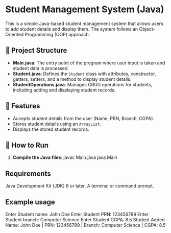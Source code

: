 # Student Management System (Java)

This is a simple Java-based student management system that allows users to add student details and display them. The system follows an Object-Oriented Programming (OOP) approach.

## 📂 Project Structure

- **Main.java**: The entry point of the program where user input is taken and student data is processed.
- **Student.java**: Defines the `Student` class with attributes, constructor, getters, setters, and a method to display student details.
- **StudentOperations.java**: Manages CRUD operations for students, including adding and displaying student records.

## 🔧 Features
- Accepts student details from the user (Name, PRN, Branch, CGPA).
- Stores student details using an `ArrayList`.
- Displays the stored student records.

## 🚀 How to Run
1. **Compile the Java files**:
   javac Main.java
   java Main
 ## Requirements
Java Development Kit (JDK) 8 or later.
A terminal or command prompt.
## Example usage 
Enter Student name: John Doe
Enter Student PRN: 123456789
Enter Student branch: Computer Science
Enter Student CGPA: 8.5
Student Added
Name: John Doe | PRN: 123456789 | Branch: Computer Science | CGPA: 8.5
